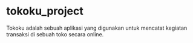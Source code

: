 # tokoku_project

Tokoku adalah sebuah aplikasi yang digunakan untuk mencatat kegiatan transaksi di sebuah toko secara online.
